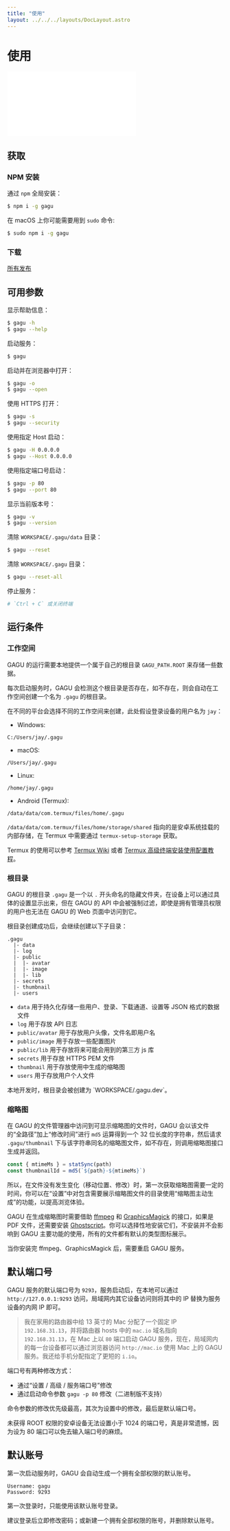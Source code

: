 ```yaml
---
title: "使用"
layout: ../../../layouts/DocLayout.astro
---
```


# 使用

<iframe
  src="//player.bilibili.com/player.html?bvid=BV1W84y1h71d"
  scrolling="no"
  border="0"
  frameborder="no"
  framespacing="0"
  allowfullscreen="true"
>
</iframe>

## 获取

### NPM 安装

通过 `npm` 全局安装：

```sh
$ npm i -g gagu
```

在 macOS 上你可能需要用到 `sudo` 命令:

```sh
$ sudo npm i -g gagu
```

### 下载

<div class="download-list"></div>

[所有发布](https://github.com/Chisw/gagu/releases)

## 可用参数

显示帮助信息：

```sh
$ gagu -h
$ gagu --help
```

启动服务：

```sh
$ gagu
```

启动并在浏览器中打开：

```sh
$ gagu -o
$ gagu --open
```

使用 HTTPS 打开：

```sh
$ gagu -s
$ gagu --security
```

使用指定 Host 启动：

```sh
$ gagu -H 0.0.0.0
$ gagu --Host 0.0.0.0
```

使用指定端口号启动：

```sh
$ gagu -p 80
$ gagu --port 80
```

显示当前版本号：

```sh
$ gagu -v
$ gagu --version
```

清除 `WORKSPACE/.gagu/data` 目录：

```sh
$ gagu --reset
```

清除 `WORKSPACE/.gagu` 目录：

```sh
$ gagu --reset-all
```

停止服务：

```sh
# `Ctrl + C` 或关闭终端
```

## 运行条件

### 工作空间

GAGU 的运行需要本地提供一个属于自己的根目录 `GAGU_PATH.ROOT` 来存储一些数据。

每次启动服务时，GAGU 会检测这个根目录是否存在，如不存在，则会自动在工作空间创建一个名为 `.gagu` 的根目录。

在不同的平台会选择不同的工作空间来创建，此处假设登录设备的用户名为 `jay`：

- Windows:

```
C:/Users/jay/.gagu
```

- macOS:

```
/Users/jay/.gagu
```

- Linux:

```
/home/jay/.gagu
```

- Android (Termux):

```
/data/data/com.termux/files/home/.gagu
```

`/data/data/com.termux/files/home/storage/shared` 指向的是安卓系统挂载的内部存储，在 Termux 中需要通过 `termux-setup-storage` 获取。

Termux 的使用可以参考 [Termux Wiki](https://wiki.termux.com/) 或者 [Termux 高级终端安装使用配置教程](https://www.sqlsec.com/2018/05/termux.html)。

### 根目录

GAGU 的根目录 `.gagu` 是一个以 `.` 开头命名的隐藏文件夹，在设备上可以通过具体的设置显示出来，但在 GAGU 的 API 中会被强制过滤，即使是拥有管理员权限的用户也无法在 GAGU 的 Web 页面中访问到它。

根目录创建成功后，会继续创建以下子目录：

```
.gagu
  |- data
  |- log
  |- public
  |  |- avatar
  |  |- image
  |  |- lib
  |- secrets
  |- thumbnail
  |- users
```

- `data` 用于持久化存储一些用户、登录、下载通道、设置等 JSON 格式的数据文件
- `log` 用于存放 API 日志
- `public/avatar` 用于存放用户头像，文件名即用户名
- `public/image` 用于存放一些配置图片
- `public/lib` 用于存放将来可能会用到的第三方 js 库
- `secrets` 用于存放 HTTPS PEM 文件
- `thumbnail` 用于存放使用中生成的缩略图
- `users` 用于存放用户个人文件

<div class="apply-tip">
本地开发时，根目录会被创建为 `WORKSPACE/.gagu.dev`。
</div>

### 缩略图

在 GAGU 的文件管理器中访问到可显示缩略图的文件时，GAGU 会以该文件的“全路径”加上“修改时间”进行 `md5` 运算得到一个 32 位长度的字符串，然后请求 `.gagu/thumbnail` 下与该字符串同名的缩略图文件，如不存在，则调用缩略图接口生成并返回。

```js
const { mtimeMs } = statSync(path)
const thumbnailId = md5(`${path}-${mtimeMs}`)
```

所以，在文件没有发生变化（移动位置、修改）时，第一次获取缩略图需要一定的时间，你可以在“设置”中对包含需要展示缩略图文件的目录使用“缩略图主动生成”的功能，以提高浏览体验。

GAGU 在生成缩略图时需要借助 [ffmpeg](https://ffmpeg.org/) 和 [GraphicsMagick](http://www.graphicsmagick.org/) 的接口，如果是 PDF 文件，还需要安装 [Ghostscript](https://ghostscript.readthedocs.io/en/latest/Install.html)。你可以选择性地安装它们，不安装并不会影响到 GAGU 主要功能的使用，所有的文件都有默认的类型图标展示。

<div class="apply-tip">
当你安装完 ffmpeg、GraphicsMagick 后，需要重启 GAGU 服务。
</div>

## 默认端口号

GAGU 服务的默认端口号为 `9293`，服务启动后，在本地可以通过 `http://127.0.0.1:9293` 访问，局域网内其它设备访问则将其中的 IP 替换为服务设备的内网 IP 即可。

> 我在家用的路由器中给 13 英寸的 Mac 分配了一个固定 IP `192.168.31.13`，并将路由器 hosts 中的 `mac.io` 域名指向 `192.168.31.13`，在 Mac 上以 `80` 端口启动 GAGU 服务，现在，局域网内的每一台设备都可以通过浏览器访问 `http://mac.io` 使用 Mac 上的 GAGU 服务。我还给手机分配指定了更短的 `i.io`。

端口号有两种修改方式：

- 通过“设置 / 高级 / 服务端口号”修改
- 通过启动命令参数 `gagu -p 80` 修改（二进制版不支持）

命令参数的修改优先级最高，其次为设置中的修改，最后是默认端口号。

<div class="apply-tip">
未获得 ROOT 权限的安卓设备无法设置小于 1024 的端口号，真是非常遗憾，因为设为 80 端口可以免去输入端口号的麻烦。
</div>

## 默认账号

第一次启动服务时，GAGU 会自动生成一个拥有全部权限的默认账号。

```
Username: gagu
Password: 9293
```

第一次登录时，只能使用该默认账号登录。

<div class="apply-tip">
建议登录后立即修改密码；或新建一个拥有全部权限的账号，并删除默认账号。
</div>
